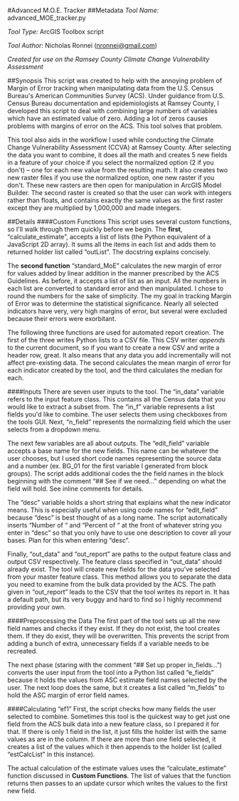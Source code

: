 #Advanced M.O.E. Tracker
##Metadata
*Tool Name:*  advanced_MOE_tracker.py

*Tool Type:* ArcGIS Toolbox script

*Tool Author:*  Nicholas Ronnei (nronnei@gmail.com) 

*Created for use on the Ramsey County Climate Change Vulnerability Assessment*

##Synopsis
This script was created to help with the annoying problem of Margin of Error tracking when manipulating data from the U.S. Census Bureau's American Communities Survey (ACS).  Under guidance from U.S. Census Bureau documentation and epidemiologists at Ramsey County, I developed this script to deal with combining large numbers of variables which have an estimated value of zero.  Adding a lot of zeros causes problems with margins of error on the ACS.  This tool solves that problem.

This tool also aids in the workflow I used while conducting the Climate Change Vulnerability Assessment (CCVA) at Ramsey County.  After selecting the data you want to combine, it does all the math and creates 5 new fields in a feature of your choice if you select the normalized option (2 if you don't) – one for each new value from the resulting math.  It also creates two new raster files if you use the normalized option, one new raster if you don't.  These new rasters are then open for manipulation in ArcGIS Model Builder.  The second raster is created so that the user can work with integers rather than floats, and contains exactly the same values as the first raster except they are multiplied by 1,000,000 and made integers.

##Details
####Custom Functions
This script uses several custom functions, so I'll walk through them quickly before we begin.  The **first**, “calculate_estimate”, accepts a list of lists (the Python equivalent of a JavaScript 2D array).  It sums all the items in each list and adds them to returned holder list called “outList”. The docstring explains concisely.

The **second function** “standard_MoE” calculates the new margin of error for values added by linear addition in the manner prescribed by the ACS Guidelines.  As before, it accepts a list of list as an input.  All the numbers in each list are converted to standard error and then manipulated.  I chose to round the numbers for the sake of simplicity.  The my goal in tracking Margin of Error was to determine the statistical significance.  Nearly all selected indicators have very, very high margins of error, but several were excluded because their errors were exorbitant. 

The following three functions are used for automated report creation.  The first of the three writes Python lists to a CSV file.  This CSV writer *appends* to the current document, so if you want to create a new CSV and write a header row, great.  It also means that any data you add incrementally will not affect pre-existing data.  The second calculates the mean margin of error for each indicator created by the tool, and the third calculates the median for each.

####Inputs
There are seven user inputs to the tool.  The “in_data” variable refers to the input feature class.  This contains all the Census data that you would like to extract a subset from. The “in_f” variable represents a list fields you'd like to combine.  The user selects them using checkboxes from the tools GUI. Next, “n_field” represents the normalizing field which the user selects from a dropdown menu. 

The next few variables are all about outputs.  The “edit_field” variable accepts a base name for the new fields.  This name can be whatever the user chooses, but I used short code names representing the source data and a number (ex. BG_01 for the first variable I generated from block groups).  The script adds additional codes the the field names in the block beginning with the comment “## See if we need...” depending on what the field will hold.  See inline comments for details.

The “desc” variable holds a short string that explains what the new indicator means.  This is especially useful when using code names for “edit_field” because “desc” is best thought of as a long name.  The script automatically inserts “Number of “ and “Percent of “ at the front of whatever string you enter in “desc” so that you only have to use one description to cover all your bases.  Plan for this when entering “desc”.

Finally, “out_data” and “out_report” are paths to the output feature class and output CSV respectively.  The feature class specified in “out_data” should already exist.  The tool will create new fields for the data you've selected from your master feature class.  This method allows you to separate the data you need to examine from the bulk data provided by the ACS.  The path given in “out_report” leads to the CSV that the tool writes its report in.  It has a default path, but its very buggy and hard to find so I highly recommend providing your own.

####Preprocessing the Data
The first part of the tool sets up all the new field names and checks if they exist.  If they do not exist, the tool creates them.  If they do exist, they will be overwritten. This prevents the script from adding a bunch of extra, unnecessary fields if a variable needs to be recreated.

The next phase (staring with the comment “## Set up proper in_fields...”) converts the user input from the tool into a Python list called “e_fields” because it holds the values from ASC estimate field names selected by the user.  The next loop does the same, but it creates a list called “m_fields” to hold the ASC margin of error field names.

####Calculating “ef1”
First, the script checks how many fields the user selected to combine.  Sometimes this tool is the quickest way to get just one field from the ACS bulk data into a new feature class, so I prepared it for that.  If there is only 1 field in the list, it just fills the holder list with the same values as are in the column.  If there are more than one field selected, it creates a list of the values which it then appends to the holder list (called “estCalcList” in this instance). 

The actual calculation of the estimate values uses the “calculate_estimate” function discussed in **Custom Functions**.  The list of values that the function returns then passes to an update cursor which writes the values to the first new field. 
